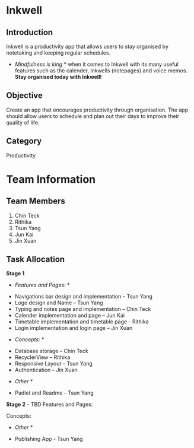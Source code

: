 # Inkwell #
## Introduction ##
Inkwell is a productivity app that allows users to stay organised by notetaking and keeping regular schedules. 
* *Mindfulness is king* * when it comes to Inkwell with its many useful features such as the calender, inkwells (notepages) and voice memos.
**Stay organised today with Inkwell!**

## Objective ##
Create an app that encourages productivity through organisation. The app should allow users to schedule and plan out their days to 
improve their quality of life.

## Category ##
Productivity

# Team Information #

## Team Members ##
1. Chin Teck
2. Rithika
3. Tsun Yang
4. Jun Kai
5. Jin Xuan

## Task Allocation ##
**Stage 1**
* *Features and Pages:* *
- Navigations bar design and implementation – Tsun Yang 
- Logo design and Name – Tsun Yang 
- Typing and notes page and implementation – Chin Teck 
- Calender implementation and page – Jun Kai 
- Timetable implementation and timetable page - Rithika 
- Login implementation and login page – Jin Xuan 

* *Concepts:* *
- Database storage – Chin Teck 
- RecyclerView – Rithika 
- Responsive Layout – Tsun Yang 
- Authentication – Jin Xuan 

* *Other* *
- Padlet and Readme - Tsun Yang

**Stage 2** - TBD
Features and Pages:


Concepts:

* *Other* *
- Publishing App - Tsun Yang
 

